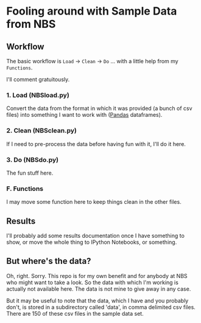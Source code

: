 Fooling around with Sample Data from NBS
========================================

## Workflow

The basic workflow is `Load` -> `Clean` -> `Do`
... with a little help from my `Functions`.

I'll comment gratuitously. 

### 1. Load (NBSload.py)
Convert the data from the format in which it was provided (a bunch of csv files) into something I want to work with ([Pandas](http://pandas.pydata.org/) dataframes). 

### 2. Clean (NBSclean.py)
If I need to pre-process the data before having fun with it, I'll do it here. 

### 3. Do (NBSdo.py)
The fun stuff here. 

### F. Functions
I may move some function here to keep things clean in the other files. 


## Results
I'll probably add some results documentation once I have something to show, or move the whole thing to IPython Notebooks, or something. 

## But where's the data?
Oh, right. Sorry. This repo is for my own benefit and for anybody at NBS who might want to take a look. So the data with which I'm working is actually not available here. The data is not mine to give away in any case. 

But it may be useful to note that the data, which I have and you probably don't, is stored in a subdirectory called 'data', in comma delimited csv files. There are 150 of these csv files in the sample data set. 
